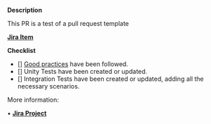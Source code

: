 
**Description**

This PR is a test of a pull request template

[**Jira Item**](card_url_item)

**Checklist**
- [] [Good practices](https://www.w3schools.com/js/js_best_practices.asp) have been followed.
- [] Unity Tests have been created or updated.
- [] Integration Tests have been created or updated, adding all the necessary scenarios.

More information:

•⁠  ⁠[**Jira Project**](jira_url)
